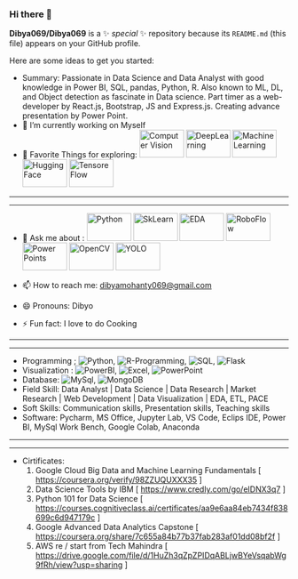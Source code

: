 ### Hi there 👋


**Dibya069/Dibya069** is a ✨ _special_ ✨ repository because its `README.md` (this file) appears on your GitHub profile.

Here are some ideas to get you started:
- Summary: Passionate in Data Science and Data Analyst with good knowledge in Power BI, SQL, pandas, Python, R. Also known to ML, DL, and Object detection as fascinate in Data science. Part timer as a web-developer by React.js, Bootstrap, JS and Express.js. Creating advance presentation by Power Point.
- 🔭 I’m currently working on Myself
- 🌱 Favorite Things for exploring:
<img src = "https://img.freepik.com/premium-vector/computer-vision-icon-simple-element-illustration-computer-vision-symbol-design-from-artificial-intelligence-collection-can-be-used-web-mobile_159242-12197.jpg" height = "50" width = "80" alt="Computer Vision">   <img   src = "https://media.istockphoto.com/id/1159595193/vector/deep-learning-icon-simple-element-illustration.jpg?s=1024x1024&w=is&k=20&c=95CSgMrhdvbWnKm8_LOjPu8pw02yj7g0UQJyZQLH0Jg=" height = "50" width = "80" alt="DeepLearning">   <img src =   "https://thumbs.dreamstime.com/b/machine-learning-icon-two-color-design-red-black-style-elements-icons-collection-creative-web-apps-software-print-144659464.jpg" height = "50" width = "80" alt="MachineLearning">   <img src = "https://149695847.v2.pressablecdn.com/wp-content/uploads/2021/06/Hugging-Face.jpg"  height = "50" width = "80" alt="HuggingFace">   <img src = "https://logowik.com/content/uploads/images/tensorflow4903.jpg" height = "50" width = "80" alt="TensoreFlow">

***
***

- 💬 Ask me about :
<img src = "https://mir-s3-cdn-cf.behance.net/project_modules/max_3840/4e105f96750899.5eb54f337fb8e.png" alt = "Python" height = "50" width = "80" >   <img src = "https://upload.wikimedia.org/wikipedia/commons/thumb/0/05/Scikit_learn_logo_small.svg/2560px-Scikit_learn_logo_small.svg.png" alt = "SkLearn" height = "50" width = "80" >   <img src = "https://static.vecteezy.com/system/resources/previews/011/377/990/non_2x/search-data-analytics-logo-design-growth-arrow-logo-design-for-data-finance-investment-icon-design-vector.jpg" alt = "EDA" height = "50" width = "80" >   <img src = "https://assets-global.website-files.com/5f6bc60e665f54545a1e52a5/642746dba53a59a614a64b35_roboflow-open-graph.png" alt = "RoboFlow" height = "50" width = "80" >   <img src = "https://cdn.icon-icons.com/icons2/3010/PNG/512/powerpoint_office_logo_icon_188519.png" alt = "Power Points" height = "50" width = "80" >   <img src = "https://3.bp.blogspot.com/-yvrV6MUueGg/ToICp0YIDPI/AAAAAAAAADg/SYKg4dWpyC43AAfrDwBTR0VYmYT0QshEgCPcBGAYYCw/s1600/OpenCV_Logo.png" alt = "OpenCV" height = "50" width = "80" >   <img src = "https://e7.pngegg.com/pngimages/437/823/png-clipart-yolo-object-detection-darknet-opencv-convolutional-neural-network-joint-miscellaneous-text.png" height = "50" width = "80" alt = "YOLO">
  
- 📫 How to reach me: dibyamohanty069@gmail.com
- 😄 Pronouns: Dibyo
- ⚡ Fun fact: I love to do Cooking
***
***
- Programming ; ![Python](https://img.shields.io/badge/Python-blue.svg), ![R-Programming](https://img.shields.io/badge/R-Programming-grey.svg), ![SQL](https://img.shields.io/badge/SQL-teal.svg), ![Flask](https://img.shields.io/badge/Flask-silver.svg)
- Visualization : ![PowerBI](https://img.shields.io/badge/PowerBI-yellow.svg), ![Excel](https://img.shields.io/badge/Excel-green.svg), ![PowerPoint](https://img.shields.io/badge/PowerPoint-orange.svg)
- Database: ![MySql](https://img.shields.io/badge/MySql-cyan.svg), ![MongoDB](https://img.shields.io/badge/MongoDB-salmon.svg)
- Field Skill: Data Analyst | Data Science | Data Research | Market Research | Web Development | Data Visualization | EDA, ETL, PACE
- Soft Skills: Communication skills, Presentation skills, Teaching skills
- Software: Pycharm, MS Office, Jupyter Lab, VS Code, Eclips IDE, Power BI, MySql Work Bench, Google Colab, Anaconda
***
***
- Cirtificates:
    1. Google Cloud Big Data and Machine Learning Fundamentals [ https://coursera.org/verify/98ZZUQUXXX35 ]
    2. Data Science Tools by IBM [ https://www.credly.com/go/eIDNX3q7 ]
    3. Python 101 for Data Science [ https://courses.cognitiveclass.ai/certificates/aa9e6aa84eb7434f838699c6d947179c ]
    4. Google Advanced Data Analytics Capstone [ https://coursera.org/share/7c655a84b77b37fab283af01dd08bf2f ]
    5. AWS re / start from Tech Mahindra [ https://drive.google.com/file/d/1HuZh3qZpZPIDqABLjwBYeVsqabWg9fRh/view?usp=sharing ]

